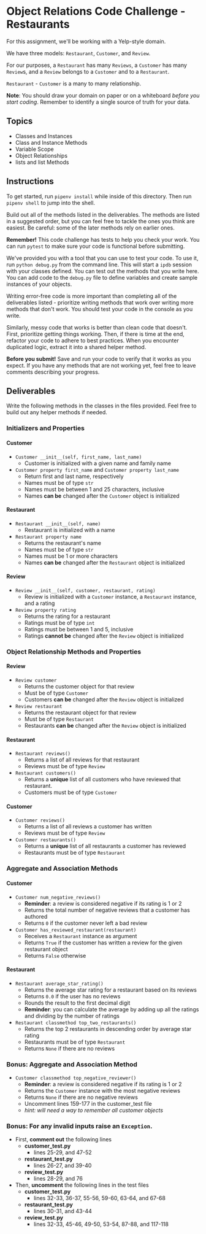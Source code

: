 # Object Relations Code Challenge - Restaurants

For this assignment, we'll be working with a Yelp-style domain.

We have three models: `Restaurant`, `Customer`, and `Review`.

For our purposes, a `Restaurant` has many `Reviews`, a `Customer` has many
`Review`s, and a `Review` belongs to a `Customer` and to a `Restaurant`.

`Restaurant` - `Customer` is a many to many relationship.

**Note**: You should draw your domain on paper or on a whiteboard _before you
start coding_. Remember to identify a single source of truth for your data.

## Topics

- Classes and Instances
- Class and Instance Methods
- Variable Scope
- Object Relationships
- lists and list Methods

## Instructions

To get started, run `pipenv install` while inside of this directory. Then run
`pipenv shell` to jump into the shell.

Build out all of the methods listed in the deliverables. The methods are listed
in a suggested order, but you can feel free to tackle the ones you think are
easiest. Be careful: some of the later methods rely on earlier ones.

**Remember!** This code challenge has tests to help you check your work. You can
run `pytest` to make sure your code is functional before submitting.

We've provided you with a tool that you can use to test your code. To use it,
run `python debug.py` from the command line. This will start a `ipdb` session
with your classes defined. You can test out the methods that you write here. You
can add code to the `debug.py` file to define variables and create sample
instances of your objects.

Writing error-free code is more important than completing all of the
deliverables listed - prioritize writing methods that work over writing more
methods that don't work. You should test your code in the console as you write.

Similarly, messy code that works is better than clean code that doesn't. First,
prioritize getting things working. Then, if there is time at the end, refactor
your code to adhere to best practices. When you encounter duplicated logic,
extract it into a shared helper method.

**Before you submit!** Save and run your code to verify that it works as you
expect. If you have any methods that are not working yet, feel free to leave
comments describing your progress.

## Deliverables

Write the following methods in the classes in the files provided. Feel free to
build out any helper methods if needed.

### Initializers and Properties

#### Customer

- `Customer __init__(self, first_name, last_name)`
  - Customer is initialized with a given name and family name
- `Customer property first_name` and `Customer property last_name`
  - Return first and last name, respectively
  - Names must be of type `str`
  - Names must be between 1 and 25 characters, inclusive
  - Names **can be** changed after the `Customer` object is initialized

#### Restaurant

- `Restaurant __init__(self, name)`
  - Restaurant is initialized with a name
- `Restaurant property name`
  - Returns the restaurant's name
  - Names must be of type `str`
  - Names must be 1 or more characters
  - Names **can be** changed after the `Restaurant` object is initialized

#### Review

- `Review __init__(self, customer, restaurant, rating)`
  - Review is initialized with a `Customer` instance, a `Restaurant` instance,
    and a rating
- `Review property rating`
  - Returns the rating for a restaurant
  - Ratings must be of type `int`
  - Ratings must be between 1 and 5, inclusive
  - Ratings **cannot be** changed after the `Review` object is initialized

### Object Relationship Methods and Properties

#### Review

- `Review customer`
  - Returns the customer object for that review
  - Must be of type `Customer`
  - Customers **can be** changed after the `Review` object is initialized
- `Review restaurant`
  - Returns the restaurant object for that review
  - Must be of type `Restaurant`
  - Restaurants **can be** changed after the `Review` object is initialized

#### Restaurant

- `Restaurant reviews()`
  - Returns a list of all reviews for that restaurant
  - Reviews must be of type `Review`
- `Restaurant customers()`
  - Returns a **unique** list of all customers who have reviewed that
    restaurant.
  - Customers must be of type `Customer`

#### Customer

- `Customer reviews()`
  - Returns a list of all reviews a customer has written
  - Reviews must be of type `Review`
- `Customer restaurants()`
  - Returns a **unique** list of all restaurants a customer has reviewed
  - Restaurants must be of type `Restaurant`

### Aggregate and Association Methods

#### Customer

- `Customer num_negative_reviews()`
  - **Reminder**: a review is considered negative if its rating is 1 or 2
  - Returns the total number of negative reviews that a customer has authored
  - Returns `0` if the customer never left a bad review
- `Customer has_reviewed_restaurant(restaurant)`
  - Receives a `Restaurant` instance as argument
  - Returns `True` if the customer has written a review for the given restaurant
    object
  - Returns `False` otherwise

#### Restaurant

- `Restaurant average_star_rating()`
  - Returns the average star rating for a restaurant based on its reviews
  - Returns `0.0` if the user has no reviews
  - Rounds the result to the first decimal digit
  - **Reminder**: you can calculate the average by adding up all the ratings and
    dividing by the number of ratings
- `Restaurant classmethod top_two_restaurants()`
  - Returns the top 2 restaurants in descending order by average star rating
  - Restaurants must be of type `Restaurant`
  - Returns `None` if there are no reviews

### Bonus: Aggregate and Association Method

- `Customer classmethod top_negative_reviewer()`
  - **Reminder**: a review is considered negative if its rating is 1 or 2
  - Returns the `Customer` instance with the most negative reviews
  - Returns `None` if there are no negative reviews
  - Uncomment lines 159-177 in the customer_test file
  - _hint: will need a way to remember all customer objects_

### Bonus: For any invalid inputs raise an `Exception`.

- First, **comment out** the following lines
  - **customer_test.py**
    - lines 25-29, and 47-52
  - **restaurant_test.py**
    - lines 26-27, and 39-40
  - **review_test.py**
    - lines 28-29, and 76
- Then, **uncomment** the following lines in the test files
  - **customer_test.py**
    - lines 32-33, 36-37, 55-56, 59-60, 63-64, and 67-68
  - **restaurant_test.py**
    - lines 30-31, and 43-44
  - **review_test.py**
    - lines 32-33, 45-46, 49-50, 53-54, 87-88, and 117-118
